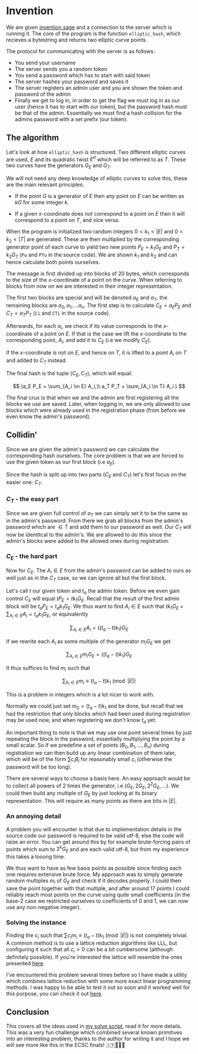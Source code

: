 # Invention

We are given [invention.sage](./invention.sage) and a connection to the server which is running it. The core of the program is the function `elliptic_hash`, which recieves a bytestring and returns two elliptic curve points.

The protocol for communicating with the server is as follows:

 - You send your username
 - The server sends you a random token
 - You send a password which has to start with said token
 - The server hashes your password and saves it
 - The server registers an admin user and you are shown the token and password of the admin
 - Finally we get to log in, in order to get the flag we must log in as our user (hence it has to start with our token), but the password hash must be that of the admin. Essentially we must find a hash collision for the admins password with a set prefix (our token).

## The algorithm

Let's look at how `elliptic_hash` is structured. Two different elliptic curves are used, $E$ and its quadratic twist $E^d$ which will be referred to as $T$. These two curves have the generators $G_E$ and $G_T$.

 We will not need any deep knowledge of elliptic curves to solve this, these are the main relevant principles: 

 - If the point $G$ is a generator of $E$ then any point on $E$ can be written as $kG$ for some integer $k$.

 - If a given $x$-coordinate does *not* correspond to a point on $E$ then it will correspond to a point on $T$, and vice versa.

When the program is initialized two random integers $0 < k_1 < |E|$ and $0 < k_2 < |T|$ are generated. These are then multiplied by the corresponding generator point of each curve to yield two new points $P_E = k_1 G_E$ and $P_T = k_2 G_T$ (`Pu` and `PTu` in the source code). We are shown $k_1$ and $k_2$ and can hence calculate both points ourselves.

The message is first divided up into blocks of 20 bytes, which corresponds to the size of the $x$-coordinate of a point on the curve. When referring to blocks from now on we are interested in their integer representation.

The first two blocks are special and will be denoted $a_E$ and $a_T$, the remaining blocks are $a_0, a_1, ...a_n$. The first step is to calculate $C_E = a_E P_E$ and $C_T = a_T P_T$ (`Ci` and `CTi` in the source code).

Afterwards, for each $a_i$, we check if its value corresponds to the $x$-coordinate of a point on $E$. If that is the case we lift the $x$-coordinate to the corresponding point, $A_i$, and add it to $C_E$ (i.e we modify $C_E$).

If the $x$-coordinate is not on $E$, and hence on $T$, it is lifted to a point $A_i$ on $T$ and added to $C_T$ instead.

The final hash is the tuple $(C_E, C_T)$, which will equal:

$$
(a_E P_E + \sum_{A_i \in E} A_i,\\
a_T P_T + \sum_{A_i \in T} A_i
)
$$

The final crux is that when we and the admin are first registering all the blocks we use are saved. Later, when logging in, we are only allowed to use blocks which were already used in the registration phase (from before we even know the admin's password).

## Collidin'

Since we are given the admin's password we can calculate the corresponding hash ourselves. The core problem is that we are forced to use the given token as our first block (i.e $a_E$).

Since the hash is split up into two parts ($C_E$ and $C_T$) let's first focus on the easier one: $C_T$. 

### $C_T$ - the easy part

Since we are given full control of $a_T$ we can simply set it to be the same as in the admin's password. From there we grab all blocks from the admin's password which are $\in T$ and add them to our password as well. Our $C_T$ will now be identitcal to the admin's. We are allowed to do this since the admin's blocks were added to the allowed ones during registration.

### $C_E$ - the hard part

Now for $C_E$. The $A_i \in E$ from the admin's password can be added to ours as well just as in the $C_T$ case, so we can ignore all but the first block.

Let's call $t$ our given token and $t_a$ the admin token. Before we even gain control $C_E$ will equal $t P_E = t k_1 G_E$. Recall that the result of the first admin block will be $t_a P_E= t_a k_1 G_E$. We thus want to find $A_i \in E$ such that $t k_1 G_E + \sum_{A_i \in E} A_i = t_a k_1 G_E$, or equivalently

$$
\sum_{A_i \in E} A_i = ((t_a-t)k_1)G_E
$$

If we rewrite each $A_i$ as some multiple of the generator $m_i G_E$ we get

$$
\sum_{A_i \in E} m_i G_E = ((t_a-t)k_1)G_E
$$

It thus suffices to find $m_i$ such that

$$
\sum_{A_i \in E} m_i \equiv (t_a-t)k_1 \pmod{|E|}
$$

This is a problem in integers which is a lot nicer to work with.

Normally we could just set $m_0 = (t_a-t)k_1$ and be done, but recall that we had the restriction that only blocks which had been used during registration may be used now, and when registering we don't know $t_a$ yet.

An important thing to note is that we may use one point several times by just repeating the block in the password, essentially multiplying the point by a small scalar. So if we predefine a set of points $(B_0, B_1, ..., B_n)$ during registration we can then build up any linear combination of them later, which will be of the form $\sum c_i B_i$ for reasonably small $c_i$ (otherwise the password will be too long).

There are several ways to choose a basis here. An easy approach would be to collect all powers of 2 times the generator, i.e $(G_E, 2G_E, 2^2G_E, ...)$. We could then build any multiple of $G_E$ by just looking at its binary representation. This will require as many points as there are bits in $|E|$.

### An annoying detail

A problem you will encounter is that due to implementation details in the source code our password is required to be valid utf-8, else the code will raise an error. You can get around this by for example brute-forcing pairs of points which sum to $2^kG_E$ and are each valid utf-8, but from my experience this takes a looong time.

We thus want to have as few basis points as possible since finding each one requires extensive brute force. My approach was to simply generate random multiples $m_i$ of $G_E$ and check if it decodes properly. I could then save the point together with that multiple, and after around 17 points I could reliably reach most points on the curve using quite small coefficients (in the base-2 case we restricted ourselves to coefficients of 0 and 1, we can now use any non-negative integer).

### Solving the instance

Finding the $c_i$ such that $\sum c_i m_i \equiv (t_a - t)k_1 \pmod{|E|}$ is not completely trivial. A common method is to use a lattice reduction algorithms like LLL, but configuring it such that all $c_i>0$ can be a bit cumbersome (although definitely possible). If you're interested the lattice will resemble the ones presented [here](https://mathweb.ucsd.edu/~crypto/Projects/JenniferBakker/Math187/).

I've encountered this problem several times before so I have made a utility which combines lattice reduction with some more exact linear programming methods. I was happy to be able to test it out so soon and it worked well for this purpose, you can check it out [here](https://github.com/TheBlupper/linineq).

## Conclusion

This covers all the ideas used in [my solve script](./solve.py), read it for more details. This was a very fun challenge which combined several known primitives into an interesting problem, thanks to the author for writing it and I hope we will see more like this in the ECSC finals! 🇮🇹🤌🍕🍍